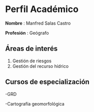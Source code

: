 # Perfil Académico

**Nombre** : Manfred Salas Castro

**Profesión** : Geógrafo

## Áreas de interés
1. Gestión de riesgos  
2. Gestión del recurso hídrico

## Cursos de especialización
-GRD

-Cartografía geomorfológica


